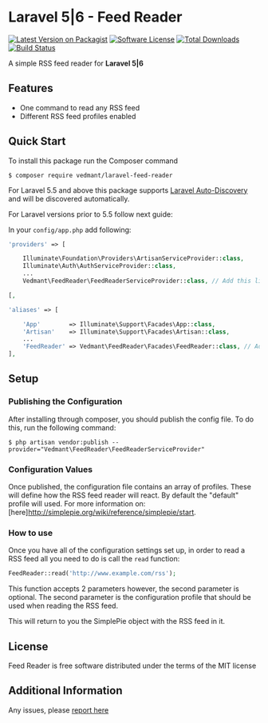 # Laravel 5|6 - Feed Reader

[![Latest Version on Packagist][ico-version]][link-packagist]
[![Software License][ico-license]](license.md)
[![Total Downloads][ico-downloads]][link-downloads]
[![Build Status][ico-travis]][link-travis]


A simple RSS feed reader for **Laravel 5|6**

## Features

 * One command to read any RSS feed
 * Different RSS feed profiles enabled

## Quick Start

To install this package run the Composer command

```
$ composer require vedmant/laravel-feed-reader
```

For Laravel 5.5 and above this package supports [Laravel Auto-Discovery](https://laravel.com/docs/master/packages#package-discovery) and will be discovered automatically.


For Laravel versions prior to 5.5 follow next guide:

In your `config/app.php` add following:

```php
'providers' => [

    Illuminate\Foundation\Providers\ArtisanServiceProvider::class,
    Illuminate\Auth\AuthServiceProvider::class,
    ...
    Vedmant\FeedReader\FeedReaderServiceProvider::class, // Add this line

[,

'aliases' => [

    'App'        => Illuminate\Support\Facades\App::class,
    'Artisan'    => Illuminate\Support\Facades\Artisan::class,
    ...
    'FeedReader' => Vedmant\FeedReader\Facades\FeedReader::class, // Add this line
],
```

## Setup

### Publishing the Configuration

After installing through composer, you should publish the config file.  To do this, run the following command:

```
$ php artisan vendor:publish --provider="Vedmant\FeedReader\FeedReaderServiceProvider"
```

### Configuration Values

Once published, the configuration file contains an array of profiles.  These will define how the RSS feed reader will react.  By default the "default" profile will used.  For more information on: [here]http://simplepie.org/wiki/reference/simplepie/start.

### How to use

Once you have all of the configuration settings set up, in order to read a RSS feed all you need to do is call the `read` function:

```php
FeedReader::read('http://www.example.com/rss');
```

This function accepts 2 parameters however, the second parameter is optional.  The second parameter is the configuration profile that should be used when reading the RSS feed.

This will return to you the SimplePie object with the RSS feed in it.

## License

Feed Reader is free software distributed under the terms of the MIT license

## Additional Information

Any issues, please [report here](https://github.com/vedmant/laravel-feed-reader/issues)

[ico-version]: https://img.shields.io/packagist/v/vedmant/laravel-feed-reader.svg?style=flat-square
[ico-license]: https://img.shields.io/badge/license-MIT-brightgreen.svg?style=flat-square
[ico-downloads]: https://img.shields.io/packagist/dt/vedmant/laravel-feed-reader.svg?style=flat-square
[ico-travis]: https://img.shields.io/travis/vedmant/laravel-feed-reader/master.svg?style=flat-square

[link-packagist]: https://packagist.org/packages/vedmant/laravel-feed-reader
[link-downloads]: https://packagist.org/packages/vedmant/laravel-feed-reader
[link-travis]: https://travis-ci.org/vedmant/laravel-feed-reader
[link-author]: https://github.com/vedmant
[link-contributors]: ../../contributors
